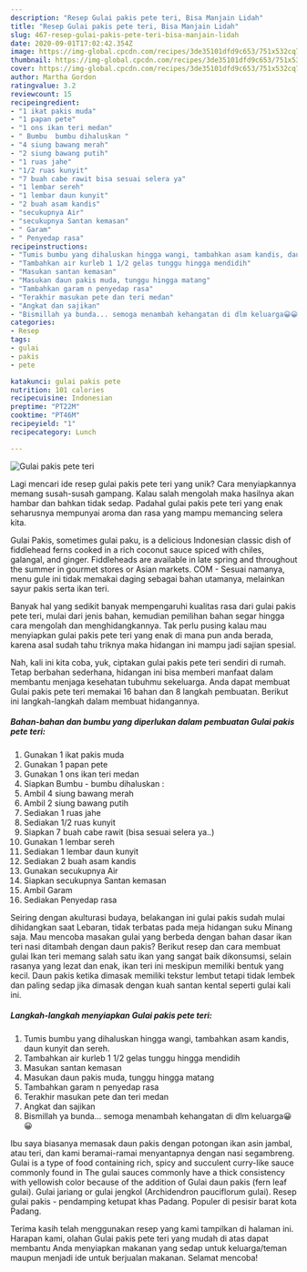 ```yaml
---
description: "Resep Gulai pakis pete teri, Bisa Manjain Lidah"
title: "Resep Gulai pakis pete teri, Bisa Manjain Lidah"
slug: 467-resep-gulai-pakis-pete-teri-bisa-manjain-lidah
date: 2020-09-01T17:02:42.354Z
image: https://img-global.cpcdn.com/recipes/3de35101dfd9c653/751x532cq70/gulai-pakis-pete-teri-foto-resep-utama.jpg
thumbnail: https://img-global.cpcdn.com/recipes/3de35101dfd9c653/751x532cq70/gulai-pakis-pete-teri-foto-resep-utama.jpg
cover: https://img-global.cpcdn.com/recipes/3de35101dfd9c653/751x532cq70/gulai-pakis-pete-teri-foto-resep-utama.jpg
author: Martha Gordon
ratingvalue: 3.2
reviewcount: 15
recipeingredient:
- "1 ikat pakis muda"
- "1 papan pete"
- "1 ons ikan teri medan"
- " Bumbu  bumbu dihaluskan "
- "4 siung bawang merah"
- "2 siung bawang putih"
- "1 ruas jahe"
- "1/2 ruas kunyit"
- "7 buah cabe rawit bisa sesuai selera ya"
- "1 lembar sereh"
- "1 lembar daun kunyit"
- "2 buah asam kandis"
- "secukupnya Air"
- "secukupnya Santan kemasan"
- " Garam"
- " Penyedap rasa"
recipeinstructions:
- "Tumis bumbu yang dihaluskan hingga wangi, tambahkan asam kandis, daun kunyit dan sereh."
- "Tambahkan air kurleb 1 1/2 gelas tunggu hingga mendidih"
- "Masukan santan kemasan"
- "Masukan daun pakis muda, tunggu hingga matang"
- "Tambahkan garam n penyedap rasa"
- "Terakhir masukan pete dan teri medan"
- "Angkat dan sajikan"
- "Bismillah ya bunda... semoga menambah kehangatan di dlm keluarga😀😀"
categories:
- Resep
tags:
- gulai
- pakis
- pete

katakunci: gulai pakis pete 
nutrition: 101 calories
recipecuisine: Indonesian
preptime: "PT22M"
cooktime: "PT46M"
recipeyield: "1"
recipecategory: Lunch

---
```



![Gulai pakis pete teri](https://img-global.cpcdn.com/recipes/3de35101dfd9c653/751x532cq70/gulai-pakis-pete-teri-foto-resep-utama.jpg)

Lagi mencari ide resep gulai pakis pete teri yang unik? Cara menyiapkannya memang susah-susah gampang. Kalau salah mengolah maka hasilnya akan hambar dan bahkan tidak sedap. Padahal gulai pakis pete teri yang enak seharusnya mempunyai aroma dan rasa yang mampu memancing selera kita.

Gulai Pakis, sometimes gulai paku, is a delicious Indonesian classic dish of fiddlehead ferns cooked in a rich coconut sauce spiced with chiles, galangal, and ginger. Fiddleheads are available in late spring and throughout the summer in gourmet stores or Asian markets. COM - Sesuai namanya, menu gule ini tidak memakai daging sebagai bahan utamanya, melainkan sayur pakis serta ikan teri.

Banyak hal yang sedikit banyak mempengaruhi kualitas rasa dari gulai pakis pete teri, mulai dari jenis bahan, kemudian pemilihan bahan segar hingga cara mengolah dan menghidangkannya. Tak perlu pusing kalau mau menyiapkan gulai pakis pete teri yang enak di mana pun anda berada, karena asal sudah tahu triknya maka hidangan ini mampu jadi sajian spesial.


Nah, kali ini kita coba, yuk, ciptakan gulai pakis pete teri sendiri di rumah. Tetap berbahan sederhana, hidangan ini bisa memberi manfaat dalam membantu menjaga kesehatan tubuhmu sekeluarga. Anda dapat membuat Gulai pakis pete teri memakai 16 bahan dan 8 langkah pembuatan. Berikut ini langkah-langkah dalam membuat hidangannya.

<!--inarticleads1-->

##### Bahan-bahan dan bumbu yang diperlukan dalam pembuatan Gulai pakis pete teri:

1. Gunakan 1 ikat pakis muda
1. Gunakan 1 papan pete
1. Gunakan 1 ons ikan teri medan
1. Siapkan  Bumbu - bumbu dihaluskan :
1. Ambil 4 siung bawang merah
1. Ambil 2 siung bawang putih
1. Sediakan 1 ruas jahe
1. Sediakan 1/2 ruas kunyit
1. Siapkan 7 buah cabe rawit (bisa sesuai selera ya..)
1. Gunakan 1 lembar sereh
1. Sediakan 1 lembar daun kunyit
1. Sediakan 2 buah asam kandis
1. Gunakan secukupnya Air
1. Siapkan secukupnya Santan kemasan
1. Ambil  Garam
1. Sediakan  Penyedap rasa


Seiring dengan akulturasi budaya, belakangan ini gulai pakis sudah mulai dihidangkan saat Lebaran, tidak terbatas pada meja hidangan suku Minang saja. Mau mencoba masakan gulai yang berbeda dengan bahan dasar ikan teri nasi ditambah dengan daun pakis? Berikut resep dan cara membuat gulai Ikan teri memang salah satu ikan yang sangat baik dikonsumsi, selain rasanya yang lezat dan enak, ikan teri ini meskipun memiliki bentuk yang kecil. Daun pakis ketika dimasak memiliki tekstur lembut tetapi tidak lembek dan paling sedap jika dimasak dengan kuah santan kental seperti gulai kali ini. 

<!--inarticleads2-->

##### Langkah-langkah menyiapkan Gulai pakis pete teri:

1. Tumis bumbu yang dihaluskan hingga wangi, tambahkan asam kandis, daun kunyit dan sereh.
1. Tambahkan air kurleb 1 1/2 gelas tunggu hingga mendidih
1. Masukan santan kemasan
1. Masukan daun pakis muda, tunggu hingga matang
1. Tambahkan garam n penyedap rasa
1. Terakhir masukan pete dan teri medan
1. Angkat dan sajikan
1. Bismillah ya bunda... semoga menambah kehangatan di dlm keluarga😀😀


Ibu saya biasanya memasak daun pakis dengan potongan ikan asin jambal, atau teri, dan kami beramai-ramai menyantapnya dengan nasi segambreng. Gulai is a type of food containing rich, spicy and succulent curry-like sauce commonly found in The gulai sauces commonly have a thick consistency with yellowish color because of the addition of Gulai daun pakis (fern leaf gulai). Gulai jariang or gulai jengkol (Archidendron pauciflorum gulai). Resep gulai pakis - pendamping ketupat khas Padang. Populer di pesisir barat kota Padang. 

Terima kasih telah menggunakan resep yang kami tampilkan di halaman ini. Harapan kami, olahan Gulai pakis pete teri yang mudah di atas dapat membantu Anda menyiapkan makanan yang sedap untuk keluarga/teman maupun menjadi ide untuk berjualan makanan. Selamat mencoba!
